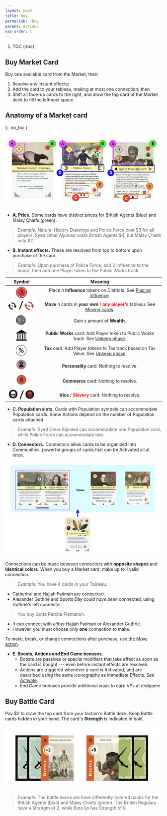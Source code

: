 ```yaml
---
layout: page
title: Buy
permalink: /buy
parent: Actions
nav_order: 1
---
```

1. TOC
{:toc}

## Buy Market Card

Buy one available card from the Market, then:

1. Resolve any instant effects;
2. Add the card to your tableau, making at most one connection; then
3. Shift all face-up cards to the right, and draw the top card of the Market deck to fill the leftmost space.

## Anatomy of a Market card
{: .no_toc }

![Market cards](/img/market_card_anatomy.jpg)

- **A. Price.** Some cards have distinct prices for British Agents (blue) and Malay Chiefs (green).
> *Example.* Natural History Drawings and Police Force cost $3 for all players. Syed Omar Aljunied costs British Agents $4, but Malay Chiefs only $2.
- **B. Instant effects.** These are resolved from top to bottom upon purchase of the card.
> *Example.* Upon purchase of Police Force, add 2 Influence to the board, then add one Player token to the Public Works track.

| Symbol | Meaning |
| :---: | :---: |
| ![Influence](/img/icons/influence.png) | Place *n* **Influence** tokens on Districts. See [Placing Influence](/important-concepts#placing-influence). |
| ![Move](/img/icons/move.png) | **Move** *n* cards in **your own** / <span style="color:red"><strong>any player's</strong></span> tableau. See [Moving cards](/important-concepts#moving-cards). |
| ![Wealth](/img/icons/wealth.png) | Gain *x* amount of **Wealth**. |
| ![Public Work](/img/icons/public_works.png) | **Public Works** card: Add Player token to Public Works track. See [Upkeep phase](/sequence-of-play#4-upkeep-phase). |
| ![Tax](/img/icons/tax.png) | **Tax** card: Add Player tokens to Tax track based on Tax Value. See [Upkeep phase](/sequence-of-play#4-upkeep-phase). |
| ![Personality](/img/icons/personality.png) | **Personality** card: Nothing to resolve. |
| ![Commerce](/img/icons/commerce.png) | **Commerce** card: Nothing to resolve. |
| ![Vice and Slavery](/img/icons/vice_slavery.png) | **Vice** / <span style="color:red"><strong>Slavery</strong></span> card: Nothing to resolve. |

- **C. Population slots.** Cards with Population symbols can accommodate Population cards. Some Actions depend on the number of Population cards attached.

> *Example.* Syed Omar Aljunied can accommodate one Population card, while Police Force can accommodate two.

- **D. Connectors.** Connectors allow cards to be organized into Communities, powerful groups of cards that can be Activated all at once.

![Community](/img/community.jpg)

Connections can be made between connectors with **opposite shapes** and **identical colors**. When you buy a Market card, make up to 1 valid connection.

> *Example.* You have 4 cards in your Tableau:
- Cathedral and Hajjah Fatimah are connected.
- Alexander Guthrie and Sports Day *could have been* connected, using Guthrie's left connector.

> You buy Gutta Percha Plantation.
- It can connect with *either* Hajjah Fatimah or Alexander Guthrie.
- However, you must choose only **one** connection to make.

To make, break, or change connections after purchase, use [the Move action](/important-concepts#moving-cards).

- **E. Boosts, Actions and End Game bonuses.**
    - Boosts are passives or special modifiers that take effect as soon as the card is bought --- even before instant effects are resolved.
    - Actions are triggered whenever a card is Activated, and are described using the same iconography as Immediate Effects. See [Activate](/activate).
    - End Game bonuses provide additional ways to earn VPs at endgame.
    
## Buy Battle Card

Pay $2 to draw the top card from your faction's Battle deck. Keep Battle cards hidden in your hand. The card's **Strength** is indicated in bold.

![Battle cards](/img/battle__card_anatomy.jpg)

> *Example.* The battle decks are have differently-colored backs for the British Agents (blue) and Malay Chiefs (green). The British Regulars have a Strength of 2, while Buto Ijo has Strength of 8.